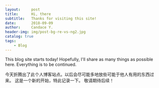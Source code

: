 ```yaml
---
layout:     post
title:      Hi, there
subtitle:   Thanks for visiting this site!
date:       2018-09-09
author:     Candace Y.
header-img: img/post-bg-re-vs-ng2.jpg
catalog: true
tags:
    - Blog
---
```


This blog site starts today! 
Hopefully, I'll share as many things as possible here.
Everything is to be continued. 

今天折腾出了此个人博客站点。以后会尽可能多地放些可能于他人有用的东西过来。
这是一个新的开始，特此记录一下。
敬请期待后续！
